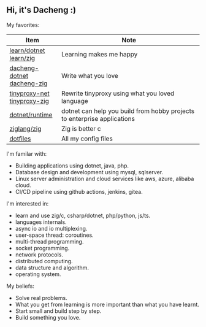 ## Hi, it's Dacheng :)

My favorites:

| Item | Note |
| --- | --- |
| [learn/dotnet](https://github.com/dacheng-learn/dotnet) <br/> [learn/zig](https://github.com/dacheng-learn/zig) | Learning makes me happy |
| [dacheng-dotnet](https://github.com/dacheng-dotnet) <br/> [dacheng-zig](https://github.com/dacheng-zig) | Write what you love |
| [tinyproxy-net](https://github.com/tinyproxy-net/tinyproxy-net) <br/> [tinyproxy-zig](https://github.com/tinyproxy-zig/tinyproxy-zig) | Rewrite tinyproxy using what you loved language |
| [dotnet/runtime](https://github.com/dotnet/runtime) | dotnet can help you build from hobby projects to enterprise applications |
| [ziglang/zig](https://github.com/ziglang/zig) | Zig is better c |
| [dotfiles](https://github.com/dacheng-gao/dotfiles) | All my config files |

I'm familar with:
- Building applications using dotnet, java, php.
- Database design and development using mysql, sqlserver.
- Linux server administration and cloud services like aws, azure, alibaba cloud.
- CI/CD pipeline using github actions, jenkins, gitea.

I'm interested in:
- learn and use zig/c, csharp/dotnet, php/python, js/ts.
- languages internals.
- async io and io multiplexing.
- user-space thread: coroutines.
- multi-thread programming.
- socket programming.
- network protocols.
- distributed computing.
- data structure and algorithm.
- operating system.

My beliefs:
- Solve real problems.
- What you get from learning is more important than what you have learnt.
- Start small and build step by step.
- Build something you love.
